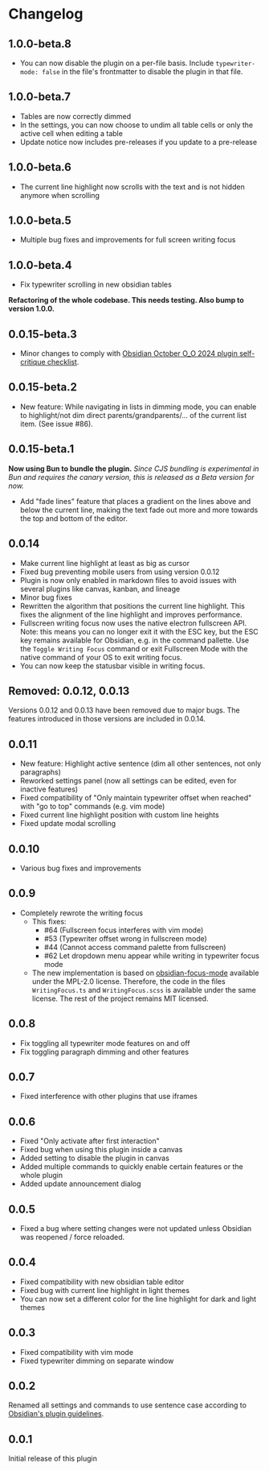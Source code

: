 # Changelog

## 1.0.0-beta.8

- You can now disable the plugin on a per-file basis. Include `typewriter-mode: false` in the file's frontmatter to disable the plugin in that file.

## 1.0.0-beta.7

- Tables are now correctly dimmed
- In the settings, you can now choose to undim all table cells or only the active cell when editing a table
- Update notice now includes pre-releases if you update to a pre-release

## 1.0.0-beta.6

- The current line highlight now scrolls with the text and is not hidden anymore when scrolling

## 1.0.0-beta.5

- Multiple bug fixes and improvements for full screen writing focus

## 1.0.0-beta.4

- Fix typewriter scrolling in new obsidian tables

**Refactoring of the whole codebase. This needs testing. Also bump to version 1.0.0.**

## 0.0.15-beta.3

- Minor changes to comply with [Obsidian October O_O 2024 plugin self-critique checklist](https://docs.obsidian.md/oo24/plugin).

## 0.0.15-beta.2

- New feature: While navigating in lists in dimming mode, you can enable to highlight/not dim direct parents/grandparents/... of the current list item. (See issue #86).

## 0.0.15-beta.1

**Now using Bun to bundle the plugin.** *Since CJS bundling is experimental in Bun and requires the canary version, this is released as a Beta version for now.*

- Add "fade lines" feature that places a gradient on the lines above and below the current line, making the text fade out more and more towards the top and bottom of the editor.

## 0.0.14

- Make current line highlight at least as big as cursor
- Fixed bug preventing mobile users from using version 0.0.12
- Plugin is now only enabled in markdown files to avoid issues with several plugins like canvas, kanban, and lineage
- Minor bug fixes
- Rewritten the algorithm that positions the current line highlight. This fixes the alignment of the line highlight and improves performance.
- Fullscreen writing focus now uses the native electron fullscreen API. Note: this means you can no longer exit it with the ESC key, but the ESC key remains available for Obsidian, e.g. in the command pallette. Use the `Toggle Writing Focus` command or exit Fullscreen Mode with the native command of your OS to exit writing focus.
- You can now keep the statusbar visible in writing focus.

## Removed: 0.0.12, 0.0.13

Versions 0.0.12 and 0.0.13 have been removed due to major bugs. The features introduced in those versions are included in 0.0.14.

## 0.0.11

- New feature: Highlight active sentence (dim all other sentences, not only paragraphs)
- Reworked settings panel (now all settings can be edited, even for inactive features)
- Fixed compatibility of "Only maintain typewriter offset when reached" with "go to top" commands (e.g. vim mode)
- Fixed current line highlight position with custom line heights
- Fixed update modal scrolling

## 0.0.10

- Various bug fixes and improvements

## 0.0.9

- Completely rewrote the writing focus
    - This fixes:
        - #64 (Fullscreen focus interferes with vim mode)
        - #53 (Typewriter offset wrong in fullscreen mode)
        - #44 (Cannot access command palette from fullscreen)
        - #62 Let dropdown menu appear while writing in typewriter focus mode
    - The new implementation is based on [obsidian-focus-mode](https://github.com/ryanpcmcquen/obsidian-focus-mode) available under the MPL-2.0 license. Therefore, the code in the files `WritingFocus.ts` and `WritingFocus.scss` is available under the same license. The rest of the project remains MIT licensed.

## 0.0.8

- Fix toggling all typewriter mode features on and off
- Fix toggling paragraph dimming and other features

## 0.0.7

- Fixed interference with other plugins that use iframes

## 0.0.6

- Fixed "Only activate after first interaction"
- Fixed bug when using this plugin inside a canvas
- Added setting to disable the plugin in canvas
- Added multiple commands to quickly enable certain features or the whole plugin
- Added update announcement dialog

## 0.0.5

- Fixed a bug where setting changes were not updated unless Obsidian was reopened / force reloaded.

## 0.0.4

- Fixed compatibility with new obsidian table editor
- Fixed bug with current line highlight in light themes
- You can now set a different color for the line highlight for dark and light themes

## 0.0.3

- Fixed compatibility with vim mode
- Fixed typewriter dimming on separate window

## 0.0.2

Renamed all settings and commands to use sentence case according to [Obsidian's plugin guidelines](https://docs.obsidian.md/Plugins/Releasing/Plugin+guidelines#Use+sentence+case+in+UI).

## 0.0.1

Initial release of this plugin
